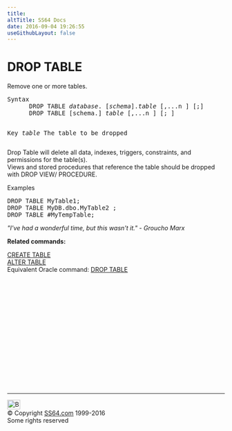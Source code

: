 ```yaml
---
title:
altTitle: SS64 Docs
date: 2016-09-04 19:26:55
useGithubLayout: false
---
```

<!-- #BeginLibraryItem "/Library/head_sql.lbi" --><!-- #EndLibraryItem --><h1>DROP TABLE</h1>
<p>Remove one or more tables.</p>
<pre>Syntax
      DROP TABLE <i>database</i>. [<i>schema</i>].<i>table</i> [,...n ] [;]
      DROP TABLE [schema.] <i>table</i> [,...n ] [; ]

Key<i>
   table</i>    The table to be dropped
</pre>
<p>    Drop Table will delete all data, indexes, triggers, constraints, and permissions for the table(s). <br>
Views and stored procedures that reference the table should be  dropped with DROP VIEW/ PROCEDURE. </p>
<p>Examples</p>
<pre>DROP TABLE MyTable1;
DROP TABLE MyDB.dbo.MyTable2 ;
DROP TABLE #MyTempTable;</pre>
<p class="quote"><i>"I've had a wonderful time, but this wasn't it." - Groucho Marx</i></p>
<p><b>Related commands:</b></p>
<p>  <a href="table_c.html">CREATE TABLE</a><br>
  <a href="table_a.html">ALTER TABLE</a><br>
Equivalent Oracle command:  <a href="../ora/table_d.html">DROP TABLE</a></p><!-- #BeginLibraryItem "/Library/foot_sql.lbi" --><p>
<!-- ss64-sql -->
<ins class="adsbygoogle" style="display:inline-block;width:300px;height:250px" data-ad-client="ca-pub-6140977852749469" data-ad-slot="6953563613"></ins>
<script>
(adsbygoogle = window.adsbygoogle || []).push({});
</script></p>
<hr>
<div id="bl" class="footer"><a href="table_d.html#"><img src="../images/top.png" width="30" height="22" alt="Back to the Top"></a></div>
<div id="br" class="footer, tagline">© Copyright <a href="../index.html">SS64.com</a> 1999-2016<br>
Some rights reserved</div><!-- #EndLibraryItem -->

